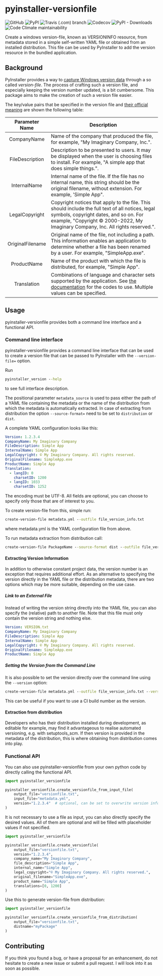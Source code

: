 # pyinstaller-versionfile
![GitHub](https://img.shields.io/github/license/dudenr33/pyinstaller-versionfile) 
![PyPI](https://img.shields.io/pypi/v/pyinstaller-versionfile)
![Travis (.com) branch](https://img.shields.io/travis/com/dudenr33/pyinstaller-versionfile/master)
![Codecov](https://img.shields.io/codecov/c/github/dudenr33/pyinstaller-versionfile/master)
![PyPI - Downloads](https://img.shields.io/pypi/dm/pyinstaller-versionfile)
![Code Climate maintainability](https://img.shields.io/codeclimate/maintainability/DudeNr33/pyinstaller-versionfile)

Create a windows version-file, known as VERSIONINFO resource, from metadata stored
in a simple self-written YAML file or obtained from an installed distribution.
This file can be used by PyInstaller to add the version resource in the bundled
application.

## Background
PyInstaller provides a way to [capture Windows version data](https://pyinstaller.readthedocs.io/en/stable/usage.html#capturing-windows-version-data)
through a so called _version-file_. The process of crafting such a version file, and especially keeping the version number
updated, is a bit cumbersome. 
This package aims to make the creation of such a version file easier.

The key/value pairs that be specified in the version file and [their official meaning](https://docs.microsoft.com/en-us/windows/win32/menurc/stringfileinfo-block) are shown the following table:

|  Parameter Name  | Description                                                                                                                                                                                                                                 |
|:----------------:|---------------------------------------------------------------------------------------------------------------------------------------------------------------------------------------------------------------------------------------------|
|   CompanyName    | Name of the company that produced the file, for example, "My Imaginary Company, Inc.".                                                                                                                                                      |
| FileDescription  | Description to be presented to users. It may be displayed when the user is choosing files to install. For example, "A simple app that does simple things.".                                                                                 |
|   InternalName   | Internal name of the file. If the file has no internal name, this string should be the original filename, without extension. For example, 'Simple App".                                                                                     |
|  LegalCopyright  | Copyright notices that apply to the file. This should include the full text of all notices, legal symbols, copyright dates, and so on. For example, "Copyright © 2000-2022, My Imaginary Company, Inc. All rights reserved.".               |
| OriginalFilename | Original name of the file, not including a path. This information enables an application to determine whether a file has been renamed by a user. For example, "SimpleApp.exe".                                                              |
|   ProductName    | Name of the product with which the file is distributed, for example, "Simple App".                                                                                                                                                          |
|   Translation    | Combinations of language and character sets supported by the application. See [the documentation](https://learn.microsoft.com/en-us/windows/win32/menurc/varfileinfo-block#remarks) for the codes to use. Multiple values can be specified. |

## Usage
pyinstaller-versionfile provides both a command line interface and a functional API.

### Command line interface
pyinstaller-versionfile provides a command line interface that can be used to create a version file that can be passed to PyInstaller with the `--version-file=` option.

Run
```cmd
pyinstaller_version --help
```
to see full interface description.

The positional parameter `metadata_source` is used to pass either the path of a
YAML file containing the metadata or the name of the distribution from which the
metadata is automatically extracted. In case of extracting from distribution the
option ``--source-format=`` need to be set to `distribution` or `dist`.

A complete YAML configuration looks like this:
```YAML
Version: 1.2.3.4
CompanyName: My Imaginary Company
FileDescription: Simple App
InternalName: Simple App
LegalCopyright: © My Imaginary Company. All rights reserved.
OriginalFilename: SimpleApp.exe
ProductName: Simple App
Translation:
  - langID: 0
    charsetID: 1200
  - langID: 1033
    charsetID: 1252
```
The encoding must be UTF-8. All fields are optional, you can choose to specify only those that are of interest to you.

To create version-file from this, simple run:
```cmd
create-version-file metadata.yml --outfile file_version_info.txt
```
where metadata.yml is the YAML configuration file from above.

To run metadata extraction from distribution call:
```cmd
create-version-file PackageName --source-format dist --outfile file_version_info.txt
```

#### Extracting Version Information
In addition to otherwise constant project data, the version number is an
exception that requires additional effort. As an alternative to specifying the
version directly in the YAML file or the distribution metadata, there are two
options which may be more suitable, depending on the use case.

##### Link to an External File
Instead of writing the version string directly into the YAML file, you can also specify the (relative) path to another
file. Note that this file must only contain the version string and nothing else.

```YAML
Version: VERSION.txt
CompanyName: My Imaginary Company
FileDescription: Simple App
InternalName: Simple App
LegalCopyright: © My Imaginary Company. All rights reserved.
OriginalFilename: SimpleApp.exe
ProductName: Simple App
```

##### Setting the Version from the Command Line
It is also possible to set the version directly over the command line using the `--version` option:
```cmd
create-version-file metadata.yml --outfile file_version_info.txt --version 0.8.1.5
```
This can be useful if you want to use a CI build number as the version. 

#### Extraction from distribution

Developers who has their distribution installed during development, as editable
for example, may find it advantageous to realise automated versioning, e.g. with
setuptools_scm. If then version is provided in the metadata of the distribution,
this is where obtaining from distribution comes into play.

### Functional API
You can also use pyinstaller-versionfile from your own python code by directly calling the functional API.
``` Python
import pyinstaller_versionfile

pyinstaller_versionfile.create_versionfile_from_input_file(
    output_file="versionfile.txt",
    input_file="metadata.yml",
    version="1.2.3.4"  # optional, can be set to overwrite version information (equivalent to --version when using the CLI)
)
```

It is not necessary to use a file as input, you can also directly specify the desired values.
All of them are optional and will be filled with placeholder values if not specified.
``` Python
import pyinstaller_versionfile

pyinstaller_versionfile.create_versionfile(
    output_file="versionfile.txt",
    version="1.2.3.4",
    company_name="My Imaginary Company",
    file_description="Simple App",
    internal_name="Simple App",
    legal_copyright="© My Imaginary Company. All rights reserved.",
    original_filename="SimpleApp.exe",
    product_name="Simple App",
    translations=[0, 1200]
)
```

Use this to generate version-file from distribution:
``` Python
import pyinstaller_versionfile

pyinstaller_versionfile.create_versionfile_from_distribution(
    output_file="versionfile.txt",
    distname="myPackage"
)
```

## Contributing

If you think you found a bug, or have a proposal for an enhancement, do not hesitate 
to create a new issue or submit a pull request. I will look into it as soon
as possible.
